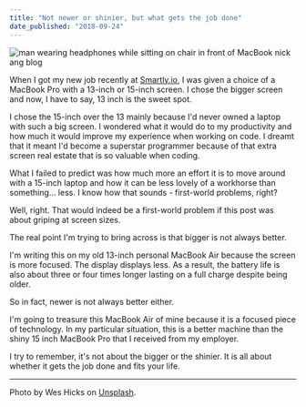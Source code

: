 ```yaml
---
title: "Not newer or shinier, but what gets the job done"
date_published: "2018-09-24"
---
```


![man wearing headphones while sitting on chair in front of MacBook nick ang blog](images/wes-hicks-480398-unsplash.jpg)

When I got my new job recently at [Smartly.io](https://smartly.io), I was given a choice of a MacBook Pro with a 13-inch or 15-inch screen. I chose the bigger screen and now, I have to say, 13 inch is the sweet spot.

I chose the 15-inch over the 13 mainly because I'd never owned a laptop with such a big screen. I wondered what it would do to my productivity and how much it would improve my experience when working on code. I dreamt that it meant I'd become a superstar programmer because of that extra screen real estate that is so valuable when coding.

What I failed to predict was how much more an effort it is to move around with a 15-inch laptop and how it can be less lovely of a workhorse than something... less. I know how that sounds - first-world problems, right?

Well, right. That would indeed be a first-world problem if this post was about griping at screen sizes.

The real point I'm trying to bring across is that bigger is not always better.

I'm writing this on my old 13-inch personal MacBook Air because the screen is more focused. The display displays less. As a result, the battery life is also about three or four times longer lasting on a full charge despite being older.

So in fact, newer is not always better either.

I'm going to treasure this MacBook Air of mine because it is a focused piece of technology. In my particular situation, this is a better machine than the shiny 15 inch MacBook Pro that I received from my employer.

I try to remember, it's not about the bigger or the shinier. It is all about whether it gets the job done and fits your life.

* * *

Photo by Wes Hicks on [Unsplash](https://unsplash.com/photos/4-EeTnaC1S4).
